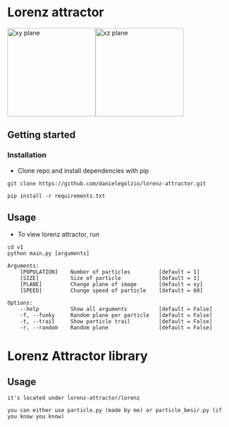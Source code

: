 # Lorenz attractor
<img src="https://i.ibb.co/F7QW7Tn/1.png" alt="xy plane" width=200 height=200><img src="https://i.ibb.co/0mbYDgH/1.png" alt="xz plane" width=200 height=200>
## Getting started

### Installation
- Clone repo and install dependencies with pip
```
git clone https://github.com/danielegolzio/lorenz-attractor.git
```
```
pip install -r requirements.txt
```
## Usage
- To view lorenz attractor, run
```
cd v1
python main.py [arguments]
``` 
```
Arguments:
    [POPULATION]    Number of particles         [default = 1]
    [SIZE]          Size of particle            [default = 1]
    [PLANE]         Change plane of image       [default = xy]
    [SPEED]         Change speed of particle    [default = 60]

Options:
    --help          Show all arguments          [default = False]
    -f, --funky     Random plane per particle   [default = False]
    -t, --trail     Show particle trail         [default = False]
    -r, --random    Random plane                [default = False]
```
# Lorenz Attractor library
## Usage
```
it's located under lorenz-attractor/lorenz

you can either use particle.py (made by me) or particle_besir.py (if you know you know)
```

